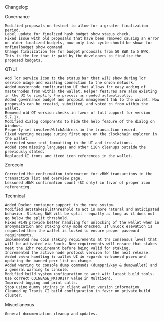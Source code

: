 Changelog:

Governance

    Modified proposals on testnet to allow for a greater finalization period.
    Label update for finalized hash budget show status check.
    Fixed issue with old proposals that have been removed causing an error on older finalized budgets, now only last cycle should be shown for mnfinalbudget show command
    Change finalization fee for budget proposals from 50 BWK to 5 BWK. This is the fee that is paid by the developers to finalize the proposed budgets.

QT/UI

    Add Tor service icon to the status bar that will show during Tor service usage and existing connection to the onion network.
    Added masternode configuration UI that allows for easy adding of masternodes from within the wallet. Helper features are also existing in the UI to simplify the process as needed automatically.
    Added governance budget and proposal management tab to the wallet. Now proposals can be created, submitted, and voted on from within the wallet.
    Removed old QT version checks in favor of full support for version 5.7.1+.
    Modified dialog components to hide the help feature of the dialog on Windows.
    Properly set involvesWatchAddress in the transaction record.
    Fixed warning message during first open on the blockchain explorer in the wallet.
    Corrected some text formatting in the UI and translations.
    Added some missing languages and other i18n cleanups outside the previously stated.
    Replaced UI icons and fixed icon references in the wallet.

Zerocoin

    Corrected the confirmation information for zBWK transactions in the transaction list and overview page.
    Lessoned zBWK confirmation count (UI only) in favor of proper icon referencing.

Technical

    Added Docker container support to the core system.
    Modified setstakesplitthreshold to act in more natural and anticipated behavior. Staking BWK will be split - equally as long as it does not go below the split threshold.
    Fixes #148 provide better handling for unlocking of the wallet when in anonymization and staking only mode checked. If unlock elevation is requested then the wallet is locked to ensure proper password requirements.
    Implemented new coin staking requirements at the consensus level that will be activated via Spork. New requirements will ensure that stakes meet the 12hr requirement before being valid for staking.
    Incremented the active node protocol version for the next release.
    Added extra handling to wallet UI in regards to banned peers and updating the banned peer list on change.
    Added warning to console dump commands (dumpprivkey & dumpwallet) and a general warning to console.
    Modified build system configuration to work with latest build tools.
    Use correct COINBASE_MATURITY value in MultiSend.
    Improved logging and print calls.
    Stop using dummy strings in client wallet version information.
    Cleaned up Travis CI build configuration in favor on private build cluster.

Miscellaneous

    General documentation cleanup and updates.
